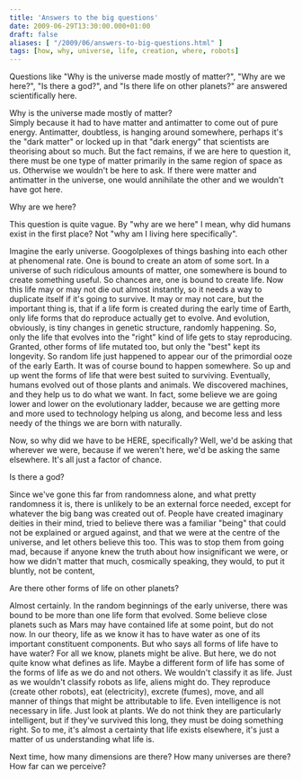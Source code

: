 ```yaml
---
title: 'Answers to the big questions'
date: 2009-06-29T13:30:00.000+01:00
draft: false
aliases: [ "/2009/06/answers-to-big-questions.html" ]
tags: [how, why, universe, life, creation, where, robots]
---
```


Questions like "Why is the universe made mostly of matter?", "Why are we here?", "Is there a god?", and "Is there life on other planets?" are answered scientifically here.  
  
Why is the universe made mostly of matter?  
Simply because it had to have matter and antimatter to come out of pure energy. Antimatter, doubtless, is hanging around somewhere, perhaps it's the "dark matter" or locked up in that "dark energy" that scientists are theorising about so much. But the fact remains, if we are here to question it, there must be one type of matter primarily in the same region of space as us. Otherwise we wouldn't be here to ask. If there were matter and antimatter in the universe, one would annihilate the other and we wouldn't have got here.  
  
Why are we here?  
  
This question is quite vague. By "why are we here" I mean, why did humans exist in the first place? Not "why am I living here specifically".  
  
Imagine the early universe. Googolplexes of things bashing into each other at phenomenal rate. One is bound to create an atom of some sort. In a universe of such ridiculous amounts of matter, one somewhere is bound to create something useful. So chances are, one is bound to create life. Now this life may or may not die out almost instantly, so it needs a way to duplicate itself if it's going to survive. It may or may not care, but the important thing is, that if a life form is created during the early time of Earth, only life forms that do reproduce actually get to evolve. And evolution, obviously, is tiny changes in genetic structure, randomly happening. So, only the life that evolves into the "right" kind of life gets to stay reproducing. Granted, other forms of life mutated too, but only the "best" kept its longevity. So random life just happened to appear our of the primordial ooze of the early Earth. It was of course bound to happen somewhere. So up and up went the forms of life that were best suited to surviving. Eventually, humans evolved out of those plants and animals. We discovered machines, and they help us to do what we want. In fact, some believe we are going lower and lower on the evolutionary ladder, because we are getting more and more used to technology helping us along, and become less and less needy of the things we are born with naturally.  
  
Now, so why did we have to be HERE, specifically? Well, we'd be asking that wherever we were, because if we weren't here, we'd be asking the same elsewhere. It's all just a factor of chance.  
  
Is there a god?  
  
Since we've gone this far from randomness alone, and what pretty randomness it is, there is unlikely to be an external force needed, except for whatever the big bang was created out of. People have created imaginary deities in their mind, tried to believe there was a familiar "being" that could not be explained or argued against, and that we were at the centre of the universe, and let others believe this too. This was to stop them from going mad, because if anyone knew the truth about how insignificant we were, or how we didn't matter that much, cosmically speaking, they would, to put it bluntly, not be content,  
  
Are there other forms of life on other planets?  
  
Almost certainly. In the random beginnings of the early universe, there was bound to be more than one life form that evolved. Some believe close planets such as Mars may have contained life at some point, but do not now. In our theory, life as we know it has to have water as one of its important constituent components. But who says all forms of life have to have water? For all we know, planets might be alive. But here, we do not quite know what defines as life. Maybe a different form of life has some of the forms of life as we do and not others. We wouldn't classify it as life. Just as we wouldn't classify robots as life, aliens might do. They reproduce (create other robots), eat (electricity), excrete (fumes), move, and all manner of things that might be attributable to life. Even intelligence is not necessary in life. Just look at plants. We do not think they are particularly intelligent, but if they've survived this long, they must be doing something right. So to me, it's almost a certainty that life exists elsewhere, it's just a matter of us understanding what life is.  
  
  
Next time, how many dimensions are there? How many universes are there? How far can we perceive?